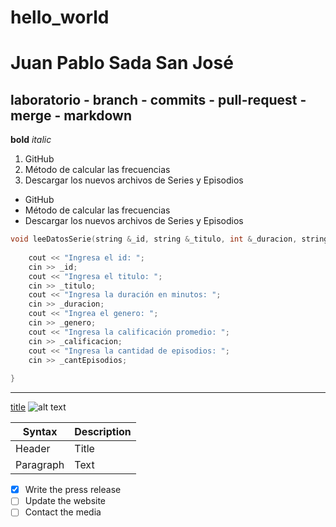 # hello_world
# Juan Pablo Sada San José
## laboratorio - branch - commits - pull-request - merge - markdown

**bold**
*italic*

1. GitHub
2. Método de calcular las frecuencias
3. Descargar los nuevos archivos de Series y Episodios

- GitHub
- Método de calcular las frecuencias
- Descargar los nuevos archivos de Series y Episodios

```c++
void leeDatosSerie(string &_id, string &_titulo, int &_duracion, string &_genero, double &_calificacion, int &_cantEpisodios) {
    
    cout << "Ingresa el id: ";
    cin >> _id;
    cout << "Ingresa el titulo: ";
    cin >> _titulo;
    cout << "Ingresa la duración en minutos: ";
    cin >> _duracion;
    cout << "Ingrea el genero: ";
    cin >> _genero;
    cout << "Ingresa la calificación promedio: ";
    cin >> _calificacion;
    cout << "Ingresa la cantidad de episodios: ";
    cin >> _cantEpisodios;
    
}
```

---

[title](https://www.visiticeland.com/)
![alt text]()

| Syntax | Description |
| ----------- | ----------- |
| Header | Title |
| Paragraph | Text |

- [x] Write the press release
- [ ] Update the website
- [ ] Contact the media
